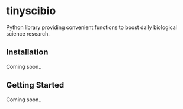 # tinyscibio

Python library providing convenient functions to boost daily biological
science research.

## Installation

Coming soon..

## Getting Started

Coming soon..
